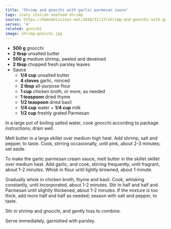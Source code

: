 ```yaml
---
title: 'Shrimp and gnocchi with garlic parmesan sauce'
tags: italy italian seafood shrimp
source: https://damndelicious.net/2016/12/17/shrimp-and-gnocchi-with-garlic-parmesan-cream-sauce/
serves: '4'
related: gnocchi
image: shrimp-gnocchi.jpg
---
```


- **500 g** gnocchi
- **2 tbsp** unsalted butter
- **500 g** medium shrimp, peeled and deveined
- **2 tbsp** chopped fresh parsley leaves
- Sauce
  - **1/4 cup** unsalted butter
  - **4 cloves** garlic, minced
  - **2 tbsp** all-purpose flour
  - **1 cup** chicken broth, or more, as needed
  - **1 teaspoon** dried thyme
  - **1/2 teaspoon** dried basil
  - **1/4 cup** water + **1/4 cup** milk
  - **1/2 cup** freshly grated Parmesan

In a large pot of boiling salted water, cook gnocchi according to package instructions; drain well.

Melt butter in a large skillet over medium high heat. Add shrimp, salt and pepper, to taste. Cook, stirring occasionally, until pink, about 2-3 minutes; set aside.

To make the garlic parmesan cream sauce, melt butter in the skillet skillet over medium heat. Add garlic, and cook, stirring frequently, until fragrant, about 1-2 minutes. Whisk in flour until lightly browned, about 1 minute.

Gradually whisk in chicken broth, thyme and basil. Cook, whisking constantly, until incorporated, about 1-2 minutes. Stir in half and half and Parmesan until slightly thickened, about 1-2 minutes. If the mixture is too thick, add more half and half as needed; season with salt and pepper, to taste.

Stir in shrimp and gnocchi, and gently toss to combine.

Serve immediately, garnished with parsley.
